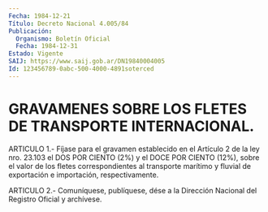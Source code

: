 ```yaml
---
Fecha: 1984-12-21
Título: Decreto Nacional 4.005/84
Publicación:
  Organismo: Boletín Oficial
  Fecha: 1984-12-31
Estado: Vigente
SAIJ: https://www.saij.gob.ar/DN19840004005
Id: 123456789-0abc-500-4000-4891soterced
---
```

# GRAVAMENES SOBRE LOS FLETES DE TRANSPORTE INTERNACIONAL.

<a id="1"></a>
ARTICULO  1.-  Fíjase para el gravamen establecido en el Artículo 2 de la ley nro. 23.103  el  DOS POR CIENTO (2%) y el DOCE POR CIENTO (12%), sobre el valor de los  fletes correspondientes al transporte marítimo y fluvial de exportación  e  importación, respectivamente.

<a id="2"></a>
ARTICULO  2.- Comuníquese, publíquese, dése a la Dirección Nacional del Registro Oficial y archívese.